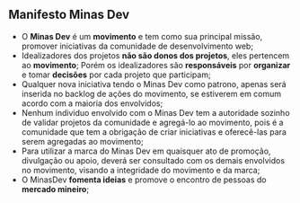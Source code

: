 ## Manifesto Minas Dev

- O **Minas Dev** é um **movimento** e tem como sua principal missão, promover iniciativas da comunidade de desenvolvimento web;
- Idealizadores dos projetos **não são donos dos projetos**, eles pertencem ao **movimento**; Porém os idealizadores são **responsáveis** por **organizar** e tomar **decisões** por cada projeto que participam;
- Qualquer nova iniciativa tendo o Minas Dev como patrono, apenas será inserida no backlog de ações do movimento, se estiverem em comum acordo com a maioria dos envolvidos;
- Nenhum individuo envolvido com o Minas Dev tem a autoridade sozinho de validar projetos da comunidade e agregá-lo ao movimento, pois é a comunidade que tem a obrigação de criar iniciativas e oferecê-las para serem agregadas ao movimento;
- Para utilizar a marca do Minas Dev em quaisquer ato de promoção, divulgação ou apoio, deverá ser consultado com os demais envolvidos no movimento, visando a integridade do movimento e da marca;
- O MinasDev **fomenta ideias** e promove o encontro de pessoas do **mercado mineiro**;
